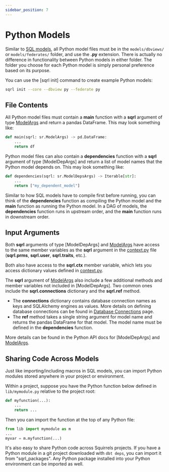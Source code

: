 ```yaml
---
sidebar_position: 7
---
```


# Python Models

Similar to [SQL models], all Python model files must be in the `models/dbviews/` or `models/federates/` folder, and use the **.py** extension. There is actually no difference in functionality between Python models in either folder. The folder you choose for each Python model is simply personal preference based on its purpose.

You can use the [sqrl init] command to create example Python models:

```bash
sqrl init --core --dbview py --federate py
```

## File Contents

All Python model files must contain a **main** function with a **sqrl** argument of type [ModelArgs] and return a pandas DataFrame. This may look something like:

```python
def main(sqrl: sr.ModelArgs) -> pd.DataFrame:
    ...
    return df
```

Python model files can also contain a **dependencies** function with a **sqrl** argument of type [ModelDepArgs] and return a list of model names that the Python model depends on. This may look something like:

```python
def dependencies(sqrl: sr.ModelDepsArgs) -> Iterable[str]:
    ...
    return ["my_dependent_model"]
```

Similar to how SQL models have to compile first before running, you can think of the **dependencies** function as compiling the Python model and the **main** function as running the Python model. In a DAG of models, the **dependencies** function runs in upstream order, and the **main** function runs in downstream order.

## Input Arguments

Both **sqrl** arguments of type [ModelDepArgs] and [ModelArgs] have access to the same member variables as the **sqrl** argument in the [context.py] file (**sqrl.prms**, **sqrl.user**, **sqrl.traits**, etc.).

Both also have access to the **sqrl.ctx** member variable, which lets you access dictionary values defined in [context.py].

The **sqrl** argument of [ModelArgs] also include a few additional methods and member variables not included in [ModelDepArgs]. Two common ones include the **sqrl.connections** dictionary and the **sqrl.ref** method.

- The **connections** dictionary contains database connection names as keys and SQLAlchemy engines as values. More details on defining database connections can be found in [Database Connections](./database) page.
- The **ref** method takes a single string argument for model name and returns the pandas DataFrame for that model. The model name must be defined in the **dependencies** function.

More details can be found in the Python API docs for [ModelDepArgs] and [ModelArgs].

## Sharing Code Across Models

Just like importing/including macros in SQL models, you can import Python modules stored anywhere in your project or environment.

Within a project, suppose you have the Python function below defined in `lib/mymodule.py` relative to the project root:

```python
def myfunction(...):
    ...
    return ...
```

Then you can import the function at the top of any Python file:

```python
from lib import mymodule as m
...
myvar = m.myfunction(...)
```

It's also easy to share Python code across Squirrels projects. If you have a Python module in a git project downloaded with `dbt deps`, you can import it from "sqrl_packages". Any Python package installed into your Python environment can be imported as well.


[SQL models]: ./models-sql
[squirrels.yml]: ./project-file
[setting]: ./settings
[context.py]: ./context
[ModelDepsArgs]: ../python/arguments/ModelDepsArgs
[ModelArgs]: ../python/arguments/ModelArgs
